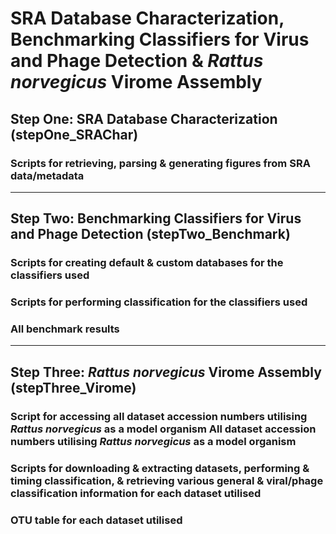 # SRA Database Characterization, Benchmarking Classifiers for Virus and Phage Detection & *Rattus norvegicus* Virome Assembly
## Step One: SRA Database Characterization (stepOne_SRAChar)

### Scripts for retrieving, parsing & generating figures from SRA data/metadata


--------------------------------------


## Step Two: Benchmarking Classifiers for Virus and Phage Detection (stepTwo_Benchmark)
### Scripts for creating default & custom databases for the classifiers used 

### Scripts for performing classification for the classifiers used 

### All benchmark results


--------------------------------------


## Step Three: *Rattus norvegicus* Virome Assembly (stepThree_Virome)
### Script for accessing all dataset accession numbers utilising *Rattus norvegicus* as a model organism All dataset accession numbers utilising *Rattus norvegicus* as a model organism 

### Scripts for downloading & extracting datasets, performing & timing classification, & retrieving various general & viral/phage classification information for each dataset utilised

### OTU table for each dataset utilised
